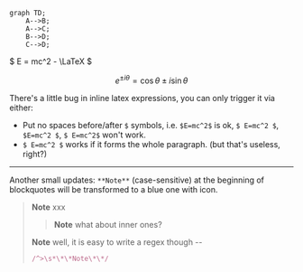 ```mermaid
graph TD;
    A-->B;
    A-->C;
    B-->D;
    C-->D;
```

$ E = mc^2 - \LaTeX $

$$ e^{ \pm i\theta } = \cos \theta \pm i\sin \theta $$

There's a little bug in inline latex expressions, you can only trigger it via either:

- Put no spaces before/after `$` symbols, i.e. `$E=mc^2$` is ok, `$ E=mc^2 $`, `$E=mc^2 $`, `$ E=mc^2$` won't work.
- `$ E=mc^2 $` works if it forms the whole paragraph. (but that's useless, right?)

- - -

Another small updates: `**Note**` (case-sensitive) at the beginning of blockquotes will be transformed to a blue one with icon.

> **Note** xxx
> > **Note** what about inner ones?
> 
> **Note** well, it is easy to write a regex though --
> ```rb
> /^>\s*\*\*Note\*\*/
> ```
